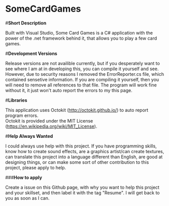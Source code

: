 # SomeCardGames

#**Short Description**

Built with Visual Studio, Some Card Games is a C# application with the power of the .net framework behind it, that allows you to play a few card games.

#**Development Versions**

Release versions are not availible currently, but if you desperately want to see where I am at in developing this, you can compile it yourself and see. However, due to security reasons I removed the ErrorReporter.cs file, which contained sensetive information. If you are compiling it yourself, then you will need to remove all references to that file. The program will work fine without it, it just won't auto report the errors to my this page.

#**Libraries**

This application uses Octokit (http://octokit.github.io/) to auto report program errors.            
Octokit is provided under the MIT License (https://en.wikipedia.org/wiki/MIT_License).

#**Help Always Wanted**

I could always use help with this project. If you have programming skills, know how to create sound effects, are a graphics artist/can create textures, can translate this project into a language different than English, are good at designing things, or can make some sort of other contribution to this project, please apply to help. 

###**How to apply**

Create a issue on this Github page, with why you want to help this project and your skillset, and then label it with the tag "Resume". I will get back to you as soon as I can.
